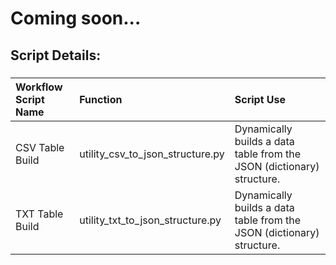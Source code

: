 # Coming soon...

## Script Details:

###
| **Workflow Script Name** | **Function** | **Script Use** |
| :------------- |:-------------|:-------------|
| CSV Table Build | utility_csv_to_json_structure.py | Dynamically builds a data table from the JSON (dictionary) structure. |
| TXT Table Build | utility_txt_to_json_structure.py | Dynamically builds a data table from the JSON (dictionary) structure. |
